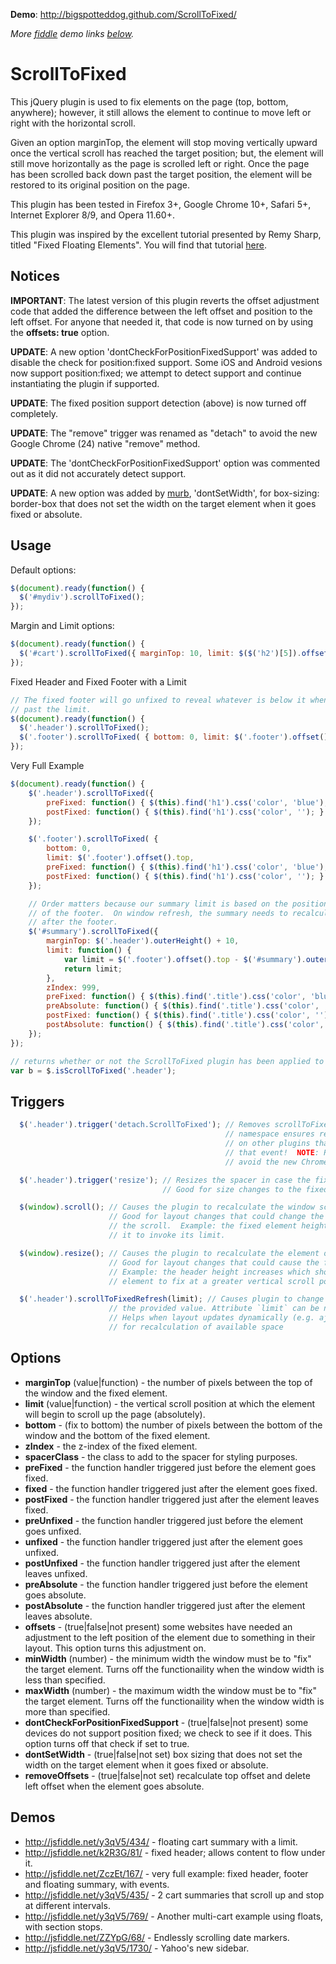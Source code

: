 **Demo**: http://bigspotteddog.github.com/ScrollToFixed/

*More [fiddle](http://jsfiddle.net/) demo links [below](#demos).*

ScrollToFixed
==========================

This jQuery plugin is used to fix elements on the page (top, bottom, anywhere); however, it still allows the element to continue to move left or right with the horizontal scroll.

Given an option marginTop, the element will stop moving vertically upward once the vertical scroll has reached the target position; but, the element will still move horizontally as the page is scrolled left or right. Once the page has been scrolled back down past the target position, the element will be restored to its original position on the page.

This plugin has been tested in Firefox 3+, Google Chrome 10+, Safari 5+, Internet Explorer 8/9, and Opera 11.60+.

This plugin was inspired by the excellent tutorial presented by Remy Sharp, titled "Fixed Floating Elements". You will find that tutorial [here](http://jqueryfordesigners.com/fixed-floating-elements/).

## Notices ##

**IMPORTANT**: The latest version of this plugin reverts the offset adjustment code that added the difference between the left offset and position to the left offset.  For anyone that needed it, that code is now turned on by using the **offsets: true** option.

**UPDATE**: A new option 'dontCheckForPositionFixedSupport' was added to disable the check for position:fixed support. Some iOS and Android vesions now support position:fixed; we attempt to detect support and continue instantiating the plugin if supported.

**UPDATE**: The fixed position support detection (above) is now turned off completely.

**UPDATE**: The "remove" trigger was renamed as "detach" to avoid the new Google Chrome (24) native "remove" method.

**UPDATE**: The 'dontCheckForPositionFixedSupport' option was commented out as it did not accurately detect support.

**UPDATE**: A new option was added by [murb](https://github.com/murb), 'dontSetWidth', for box-sizing: border-box that does not set the width on the target element when it goes fixed or absolute.

## Usage ##

Default options:

```javascript
$(document).ready(function() {
  $('#mydiv').scrollToFixed();
});
```

Margin and Limit options:

```javascript
$(document).ready(function() {
  $('#cart').scrollToFixed({ marginTop: 10, limit: $($('h2')[5]).offset().top });
});
```

Fixed Header and Fixed Footer with a Limit

```javascript
// The fixed footer will go unfixed to reveal whatever is below it when scrolled
// past the limit.
$(document).ready(function() {
  $('.header').scrollToFixed();
  $('.footer').scrollToFixed( { bottom: 0, limit: $('.footer').offset().top } );
});
```

Very Full Example

```javascript
$(document).ready(function() {
    $('.header').scrollToFixed({
        preFixed: function() { $(this).find('h1').css('color', 'blue'); },
        postFixed: function() { $(this).find('h1').css('color', ''); }
    });

    $('.footer').scrollToFixed( {
        bottom: 0,
        limit: $('.footer').offset().top,
        preFixed: function() { $(this).find('h1').css('color', 'blue'); },
        postFixed: function() { $(this).find('h1').css('color', ''); }
    });

    // Order matters because our summary limit is based on the position
    // of the footer.  On window refresh, the summary needs to recalculate
    // after the footer.
    $('#summary').scrollToFixed({
        marginTop: $('.header').outerHeight() + 10,
        limit: function() {
            var limit = $('.footer').offset().top - $('#summary').outerHeight(true) - 10;
            return limit;
        },
        zIndex: 999,
        preFixed: function() { $(this).find('.title').css('color', 'blue'); },
        preAbsolute: function() { $(this).find('.title').css('color', 'red'); },
        postFixed: function() { $(this).find('.title').css('color', ''); },
        postAbsolute: function() { $(this).find('.title').css('color', ''); }
    });
});
```

```javascript
// returns whether or not the ScrollToFixed plugin has been applied to the element.
var b = $.isScrollToFixed('.header');
```

## Triggers ##

```javascript
  $('.header').trigger('detach.ScrollToFixed'); // Removes scrollToFixed from the element.  The
                                                // namespace ensures remove will not be called
                                                // on other plugins that may be listening for
                                                // that event!  NOTE: Renamed as "detach" to
                                                // avoid the new Chrome native "remove" method.

  $('.header').trigger('resize'); // Resizes the spacer in case the fixed element height changes.
                                  // Good for size changes to the fixed element.

  $(window).scroll(); // Causes the plugin to recalculate the window scoll.
                      // Good for layout changes that could change the fixed element's response to
                      // the scroll.  Example: the fixed element height expands which should cause
                      // it to invoke its limit.

  $(window).resize(); // Causes the plugin to recalculate the element offsets, then the window scroll.
                      // Good for layout changes that could cause the fixed element to move.
                      // Example: the header height increases which should cause the fixed
                      // element to fix at a greater vertical scroll position.

  $('.header').scrollToFixedRefresh(limit); // Causes plugin to change limit option according to 
                      // the provided value. Attribute `limit` can be number or function that returns number.
                      // Helps when layout updates dynamically (e.g. ajax calls that update content)
                      // for recalculation of available space
```

## Options ##

* __marginTop__ (value|function) - the number of pixels between the top of the window and the fixed element.
* __limit__ (value|function) - the vertical scroll position at which the element will begin to scroll up the page (absolutely).
* __bottom__ - (fix to bottom) the number of pixels between the bottom of the window and the bottom of the fixed element.
* __zIndex__ - the z-index of the fixed element.
* __spacerClass__ - the class to add to the spacer for styling purposes.
* __preFixed__ - the function handler triggered just before the element goes fixed.
* __fixed__ - the function handler triggered just after the element goes fixed.
* __postFixed__ - the function handler triggered just after the element leaves fixed.
* __preUnfixed__ - the function handler triggered just before the element goes unfixed.
* __unfixed__ - the function handler triggered just after the element goes unfixed.
* __postUnfixed__ - the function handler triggered just after the element leaves unfixed.
* __preAbsolute__ - the function handler triggered just before the element goes absolute.
* __postAbsolute__ - the function handler triggered just after the element leaves absolute.
* __offsets__ - (true|false|not present) some websites have needed an adjustment to the left position of the element due to something in their layout.  This option turns this adjustment on.
* __minWidth__ (number) - the minimum width the window must be to "fix" the target element.  Turns off the functionaility when the window width is less than specified.
* __maxWidth__ (number) - the maximum width the window must be to "fix" the target element.  Turns off the functionaility when the window width is more than specified.
* __dontCheckForPositionFixedSupport__ - (true|false|not present) some devices do not support position fixed; we check to see if it does.  This option turns off that check if set to true.
* __dontSetWidth__ - (true|false|not set) box sizing that does not set the width on the target element when it goes fixed or absolute.
* __removeOffsets__ - (true|false|not set) recalculate top offset and delete left offset when the element goes absolute.


## Demos ##

* http://jsfiddle.net/y3qV5/434/ - floating cart summary with a limit.
* http://jsfiddle.net/k2R3G/81/  - fixed header; allows content to flow under it.
* http://jsfiddle.net/ZczEt/167/ - very full example: fixed header, footer and floating summary, with events.
* http://jsfiddle.net/y3qV5/435/ - 2 cart summaries that scroll up and stop at different intervals.
* http://jsfiddle.net/y3qV5/769/ - Another multi-cart example using floats, with section stops.
* http://jsfiddle.net/ZZYpG/68/   - Endlessly scrolling date markers.
* http://jsfiddle.net/y3qV5/1730/ - Yahoo's new sidebar.
